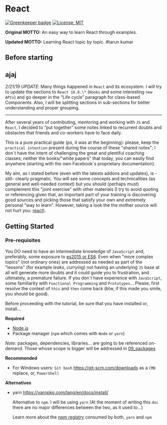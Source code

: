 # React

[![Greenkeeper badge](https://badges.greenkeeper.io/alpersonalwebsite/react.svg)](https://greenkeeper.io/)
[![License: MIT](https://img.shields.io/badge/License-MIT-brightgreen.svg)](https://opensource.org/licenses/MIT)

**Original MOTTO:** An easy way to learn React through examples.

**Updated MOTTO:** Learning React topic by topic.
#tarun kumar
## Before starting
ajaj
---

*2/21/19 UPDATE*: 
Many things happened in `React` and its ecosystem. I will try to update the sections to `React 16.8.\*` (`Hooks` and some interesting `new APIs`) and go deeper in the “Life cycle” paragraph for class-based Components. Also, I will be splitting sections in sub-sections for better understanding and proper grouping.

---

After several years of contributing, mentoring and working with `JS` and `React`, I decided to “put together” some notes linked to recurrent doubts and obstacles that friends and co-workers have to face daily.

This is a pure practical guide (*ps*, it was at the beginning): please, keep the `practical intention` present during the course of these "shared notes"; I don´t have the intent of challenging the great and plentiful coaching classes; neither the books/"white papers" that today, you can easily find anywhere (starting with the own Facebook´s proprietary documentation).

My aim, as I stated before (even with the latests addons and updates), is -still- clearly pragmatic. You will see some concepts and technicalities (as general and well-needed context) but you should (perhaps must) complement this "joint exercise" with other materials (I try to avoid quoting or referencing given that, an important part of your training is discovering good sources and picking those that satisfy your own and extremely personal "way to learn".
However, taking a look the the mother source will not hurt you: [react](https://github.com/facebook/react)).

## Getting Started

### Pre-requisites

You DO need to have an intermediate knowledge of `JavaScript` and, preferably, some exposure to [es2015 or ES6](http://es6-features.org).
Even when "more complex topics" (not ordinary ones) are addressed as needed as part of the "lessons" (for example *leaks*, *currying*) not having an underlying `JS` base at all will generate more doubts and it could guide you to frustration, and ultimately, a premature failure. 
If you don´t have experience with `JavaScript`, some familiarity with `Functional Programming` and `Prototypes`... Please, first resolve the context of `this` and `then` come back (btw, if this made you smile, you should be good).

Before proceeding with the tutorial, be sure that you have installed or, install...

**Required**

* [Node.js](https://nodejs.org/en/download/)
* Package manager (`npm` which comes with `Node` or `yarn`)

*Note:* packages, dependencies, libraries... are going to be referenced on-demand. Those whose scope is bigger will be addressed in [09_packages](./09_packages.md)

**Recommended**

* For Windows users: `Git bash` https://git-scm.com/downloads as a `CMD` replace, or, `PowerShell`

**Alternatives**

* yarn https://yarnpkg.com/lang/en/docs/install/
  
  Alternative to `npm`. I will be using `yarn`
  (At the moment of writing this `doc` there are no major differences between the two, as it used to...)

  Learn more about the [npm registry](https://docs.npmjs.com/misc/registry) consumed by both, `yarn` and `npm`
